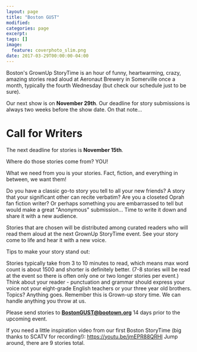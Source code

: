 ```yaml
---
layout: page
title: "Boston GUST"
modified:
categories: page
excerpt:
tags: []
image:
  feature: coverphoto_slim.png
date: 2017-03-29T00:00:00-04:00
---
```


Boston's GrownUp StoryTime is an hour of funny, heartwarming, crazy, amazing stories read aloud at Aeronaut Brewery in Somerville once a month, typically the fourth Wednesday (but check our schedule just to be sure).

Our next show is on **November 29th**. Our deadline for story submissions is always two weeks before the show date. On that note...

# Call for Writers

The next deadline for stories is **November 15th**.

Where do those stories come from? YOU!

What we need from you is your stories. Fact, fiction, and everything in between, we want them!  

Do you have a classic go-to story you tell to all your new friends?  A story that your significant other can recite verbatim?  Are you a closeted Oprah fan fiction writer? Or perhaps something you are embarrassed to tell but would make a great "Anonymous" submission...  Time to write it down and share it with a new audience.   

Stories that are chosen will be distributed among curated readers who will read them aloud at the next GrownUp StoryTime event.  See your story come to life and hear it with a new voice.

Tips to make your story stand out: 

Stories typically take from 3 to 10 minutes to read, which means max word count is about 1500 and shorter is definitely better. (7-8 stories will be read at the event so there is often only one or two longer stories per event.)  Think about your reader - punctuation and grammar should express your voice not your eight-grade English teachers or your three year old brothers.  Topics?  Anything goes.  Remember this is Grown-up story time.  We can handle anything you throw at us.

Please send stories to **BostonGUST@bootown.org** 14 days prior to the upcoming event.   

If you need a little inspiration video from our first Boston StoryTime (big thanks to SCATV for recording!):  <https://youtu.be/jmEPR88QRHI>  Jump around, there are 9 stories total.
